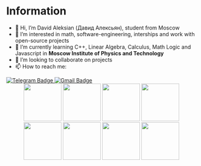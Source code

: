 <h1>
  Information
</h1>

- 👋 Hi, I’m David Aleksian (Давид Алексьян), student from Moscow
- 👀 I’m interested in math, software-engineering, interships and work with open-source projects
- 🌱 I’m currently learning C++, Linear Algebra, Calculus, Math Logic and Javascript in <b>Moscow Institute of Physics and Technology</b>
- 💞️ I’m looking to collaborate on projects
- 📫 How to reach me:
<div id="badges">
  <a href="https://t.me/DDDDRRRROOOOIIIIDDDD">
    <img src="https://img.shields.io/badge/Telegram-blue?style=for-the-badge&logo=telegram&logoColor=white" alt="Telegram Badge"/>
  </a>
  <a href="david.aleksian@gmail.com">
    <img src="https://img.shields.io/badge/Gmail-red?style=for-the-badge&logo=Gmail&color=white" alt="Gmail Badge"/>
  </a>
</div>
<div id="header" align="center">
  <img src="https://media.giphy.com/media/v1.Y2lkPTc5MGI3NjExdzg5MHRqd2N2amlyYXh2bzhmaXduOTZ2aWJ2YnRlMWl6dHRwdDRiYiZlcD12MV9pbnRlcm5hbF9naWZfYnlfaWQmY3Q9Zw/2uxxXyTRFgIJaOZJTb/giphy.gif" width="100"/>
    <img src="https://media.giphy.com/media/v1.Y2lkPTc5MGI3NjExdzg5MHRqd2N2amlyYXh2bzhmaXduOTZ2aWJ2YnRlMWl6dHRwdDRiYiZlcD12MV9pbnRlcm5hbF9naWZfYnlfaWQmY3Q9Zw/2uxxXyTRFgIJaOZJTb/giphy.gif" width="100"/>
    <img src="https://media.giphy.com/media/v1.Y2lkPTc5MGI3NjExdzg5MHRqd2N2amlyYXh2bzhmaXduOTZ2aWJ2YnRlMWl6dHRwdDRiYiZlcD12MV9pbnRlcm5hbF9naWZfYnlfaWQmY3Q9Zw/2uxxXyTRFgIJaOZJTb/giphy.gif" width="100"/>
    <img src="https://media.giphy.com/media/v1.Y2lkPTc5MGI3NjExdzg5MHRqd2N2amlyYXh2bzhmaXduOTZ2aWJ2YnRlMWl6dHRwdDRiYiZlcD12MV9pbnRlcm5hbF9naWZfYnlfaWQmY3Q9Zw/2uxxXyTRFgIJaOZJTb/giphy.gif" width="100"/>
  <img src="https://media.giphy.com/media/v1.Y2lkPTc5MGI3NjExdzg5MHRqd2N2amlyYXh2bzhmaXduOTZ2aWJ2YnRlMWl6dHRwdDRiYiZlcD12MV9pbnRlcm5hbF9naWZfYnlfaWQmY3Q9Zw/2uxxXyTRFgIJaOZJTb/giphy.gif" width="100"/>
  <img src="https://media.giphy.com/media/v1.Y2lkPTc5MGI3NjExdzg5MHRqd2N2amlyYXh2bzhmaXduOTZ2aWJ2YnRlMWl6dHRwdDRiYiZlcD12MV9pbnRlcm5hbF9naWZfYnlfaWQmY3Q9Zw/2uxxXyTRFgIJaOZJTb/giphy.gif" width="100"/>
  <img src="https://media.giphy.com/media/v1.Y2lkPTc5MGI3NjExdzg5MHRqd2N2amlyYXh2bzhmaXduOTZ2aWJ2YnRlMWl6dHRwdDRiYiZlcD12MV9pbnRlcm5hbF9naWZfYnlfaWQmY3Q9Zw/2uxxXyTRFgIJaOZJTb/giphy.gif" width="100"/>
  <img src="https://media.giphy.com/media/v1.Y2lkPTc5MGI3NjExdzg5MHRqd2N2amlyYXh2bzhmaXduOTZ2aWJ2YnRlMWl6dHRwdDRiYiZlcD12MV9pbnRlcm5hbF9naWZfYnlfaWQmY3Q9Zw/2uxxXyTRFgIJaOZJTb/giphy.gif" width="100"/>
</div>
